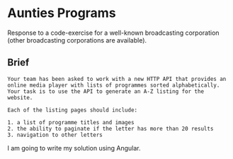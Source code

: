 # Aunties Programs

Response to a code-exercise for a well-known broadcasting corporation (other broadcasting corporations are available).

## Brief

```
Your team has been asked to work with a new HTTP API that provides an online media player with lists of programmes sorted alphabetically. Your task is to use the API to generate an A-Z listing for the website.

Each of the listing pages should include:

1. a list of programme titles and images
2. the ability to paginate if the letter has more than 20 results
3. navigation to other letters

```

I am going to write my solution using Angular.
